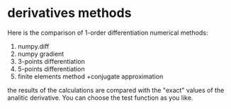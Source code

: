 # derivatives methods
Here is the comparison of 1-order differentiation numerical methods:
1. numpy.diff
2. numpy gradient
3. 3-points differentiation
4. 5-points differentiation
5. finite elements method +conjugate approximation

the results of the calculations are compared with the "exact" values
of the analitic derivative. You can choose the test function as you like. 